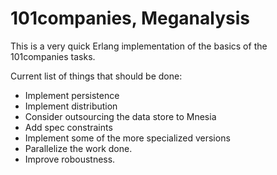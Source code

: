 # 101companies, Meganalysis

This is a very quick Erlang implementation of the basics of the 101companies tasks.

Current list of things that should be done:

* Implement persistence
* Implement distribution
* Consider outsourcing the data store to Mnesia
* Add spec constraints
* Implement some of the more specialized versions
* Parallelize the work done.
* Improve roboustness.
